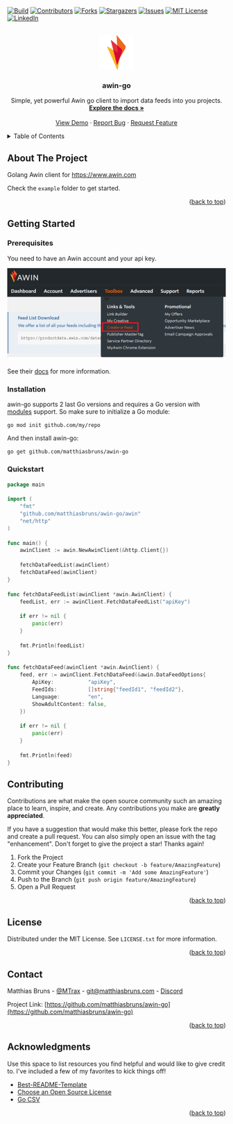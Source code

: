 <div id="top"></div>
<!--
*** README templace provided by https://github.com/othneildrew/Best-README-Template
-->



<!-- PROJECT SHIELDS -->
<!--
*** I'm using markdown "reference style" links for readability.
*** Reference links are enclosed in brackets [ ] instead of parentheses ( ).
*** See the bottom of this document for the declaration of the reference variables
*** for contributors-url, forks-url, etc. This is an optional, concise syntax you may use.
*** https://www.markdownguide.org/basic-syntax/#reference-style-links
-->
[![Build][build-shield]][build-url]
[![Contributors][contributors-shield]][contributors-url]
[![Forks][forks-shield]][forks-url]
[![Stargazers][stars-shield]][stars-url]
[![Issues][issues-shield]][issues-url]
[![MIT License][license-shield]][license-url]
[![LinkedIn][linkedin-shield]][linkedin-url]



<!-- PROJECT LOGO -->
<br />
<div align="center">
  <a href="https://github.com/othneildrew/Best-README-Template">
    <img src="docs/images/awin_256x256.png" alt="Logo" width="80" height="80">
  </a>

<h3 align="center">awin-go</h3>

  <p align="center">
    Simple, yet powerful Awin go client to import data feeds into you projects.
    <br />
    <a href="https://pkg.go.dev/github.com/matthiasbruns/awin-go"><strong>Explore the docs »</strong></a>
    <br />
    <br />
    <a href="https://pkg.go.dev/github.com/matthiasbruns/awin-go">View Demo</a>
    ·
    <a href="https://github.com/matthiasbruns/awin-go/issues">Report Bug</a>
    ·
    <a href="https://github.com/matthiasbruns/awin-go/issues">Request Feature</a>
  </p>
</div>



<!-- TABLE OF CONTENTS -->
<details>
  <summary>Table of Contents</summary>
  <ol>
    <li>
      <a href="#getting-started">Getting Started</a>
      <ul>
        <li><a href="#prerequisites">Prerequisites</a></li>
        <li><a href="#installation">Installation</a></li>
      </ul>
    </li>
    <li><a href="#contributing">Contributing</a></li>
    <li><a href="#license">License</a></li>
    <li><a href="#contact">Contact</a></li>
    <li><a href="#acknowledgments">Acknowledgments</a></li>
  </ol>
</details>



<!-- ABOUT THE PROJECT -->
## About The Project

Golang Awin client for https://www.awin.com

Check the `example` folder to get started.

<p align="right">(<a href="#top">back to top</a>)</p>



<!-- GETTING STARTED -->
## Getting Started

### Prerequisites

You need to have an Awin account and your api key.

[![Awin Create A Feed][awin-create-feed-screenshot]](https://ui.awin.com)

See their [docs](https://wiki.awin.com/index.php/Product_Feed_List_Download) for more information.


### Installation

awin-go supports 2 last Go versions and requires a Go version with
[modules](https://github.com/golang/go/wiki/Modules) support. So make sure to initialize a Go
module:

```shell
go mod init github.com/my/repo
```

And then install awin-go:

```shell
go get github.com/matthiasbruns/awin-go
```

### Quickstart

```go
package main

import (
	"fmt"
	"github.com/matthiasbruns/awin-go/awin"
	"net/http"
)

func main() {
	awinClient := awin.NewAwinClient(&http.Client{})

	fetchDataFeedList(awinClient)
	fetchDataFeed(awinClient)
}

func fetchDataFeedList(awinClient *awin.AwinClient) {
	feedList, err := awinClient.FetchDataFeedList("apiKey")

	if err != nil {
		panic(err)
	}

	fmt.Println(feedList)
}

func fetchDataFeed(awinClient *awin.AwinClient) {
	feed, err := awinClient.FetchDataFeed(&awin.DataFeedOptions{
		ApiKey:           "apiKey",
		FeedIds:          []string{"feedId1", "feedId2"},
		Language:         "en",
		ShowAdultContent: false,
	})

	if err != nil {
		panic(err)
	}

	fmt.Println(feed)
}

```

<!-- CONTRIBUTING -->
## Contributing

Contributions are what make the open source community such an amazing place to learn, inspire, and create. Any contributions you make are **greatly appreciated**.

If you have a suggestion that would make this better, please fork the repo and create a pull request. You can also simply open an issue with the tag "enhancement".
Don't forget to give the project a star! Thanks again!

1. Fork the Project
2. Create your Feature Branch (`git checkout -b feature/AmazingFeature`)
3. Commit your Changes (`git commit -m 'Add some AmazingFeature'`)
4. Push to the Branch (`git push origin feature/AmazingFeature`)
5. Open a Pull Request

<p align="right">(<a href="#top">back to top</a>)</p>



<!-- LICENSE -->
## License

Distributed under the MIT License. See `LICENSE.txt` for more information.

<p align="right">(<a href="#top">back to top</a>)</p>



<!-- CONTACT -->
## Contact

Matthias Bruns - [@MTrax](https://twitter.com/MTrax) - git@matthiasbruns.com - [Discord](https://discord.gg/cYAYAvx6Yj)

Project Link: [https://github.com/matthiasbruns/awin-go](https://github.com/matthiasbruns/awin-go)

<p align="right">(<a href="#top">back to top</a>)</p>



<!-- ACKNOWLEDGMENTS -->
## Acknowledgments

Use this space to list resources you find helpful and would like to give credit to. I've included a few of my favorites to kick things off!

* [Best-README-Template](https://github.com/othneildrew/Best-README-Template)
* [Choose an Open Source License](https://choosealicense.com)
* [Go CSV](https://github.com/gocarina/gocsv)

<p align="right">(<a href="#top">back to top</a>)</p>



<!-- MARKDOWN LINKS & IMAGES -->
<!-- https://www.markdownguide.org/basic-syntax/#reference-style-links -->
[build-shield]: https://img.shields.io/github/workflow/status/matthiasbruns/awin-go/Go/main?style=for-the-badge
[build-url]: https://github.com/matthiasbruns/awin-go/actions/workflows/go.yml
[contributors-shield]: https://img.shields.io/github/contributors/matthiasbruns/awin-go.svg?style=for-the-badge
[contributors-url]: https://github.com/matthiasbruns/awin-go/graphs/contributors
[forks-shield]: https://img.shields.io/github/forks/matthiasbruns/awin-go.svg?style=for-the-badge
[forks-url]: https://github.com/matthiasbruns/awin-go/network/members
[stars-shield]: https://img.shields.io/github/stars/matthiasbruns/awin-go.svg?style=for-the-badge
[stars-url]: https://github.com/matthiasbruns/awin-go/stargazers
[issues-shield]: https://img.shields.io/github/issues/matthiasbruns/awin-go.svg?style=for-the-badge
[issues-url]: https://github.com/matthiasbruns/awin-go/issues
[license-shield]: https://img.shields.io/github/license/matthiasbruns/awin-go.svg?style=for-the-badge
[license-url]: https://github.com/matthiasbruns/awin-go/blob/main/LICENSE.txt
[linkedin-shield]: https://img.shields.io/badge/-LinkedIn-black.svg?style=for-the-badge&logo=linkedin&colorB=555
[linkedin-url]: https://linkedin.com/in/matthiasbruns
[awin-create-feed-screenshot]: docs/images/awin_create_feed.png